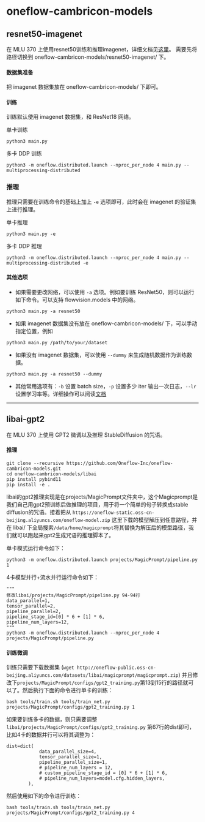 # oneflow-cambricon-models

## resnet50-imagenet

在 MLU 370 上使用resnet50训练和推理imagenet，详细文档见[这里](resnet50-imagenet/README.md)。
需要先将路径切换到 oneflow-cambricon-models/resnet50-imagenet/ 下。

#### 数据集准备

把 imagenet 数据集放在 oneflow-cambricon-models/ 下即可。

#### 训练

训练默认使用 imagenet 数据集，和 ResNet18 网络。

单卡训练
```shell
python3 main.py
```

多卡 DDP 训练

```shell
python3 -m oneflow.distributed.launch --nproc_per_node 4 main.py --multiprocessing-distributed
```

### 推理

推理只需要在训练命令的基础上加上 `-e` 选项即可，此时会在 imagenet 的验证集上进行推理。

单卡推理
```shell
python3 main.py -e
```
多卡 DDP 推理
```shell
python3 -m oneflow.distributed.launch --nproc_per_node 4 main.py --multiprocessing-distributed -e
```

#### 其他选项
- 如果需要更改网络，可以使用 `-a` 选项。例如要训练 ResNet50，则可以运行如下命令。可以支持 flowvision.models 中的网络。
```shell
python3 main.py -a resnet50
```

- 如果 imagenet 数据集没有放在 oneflow-cambricon-models/ 下，可以手动指定位置，例如
```shell
python3 main.py /path/to/your/dataset
```
- 如果没有 imagenet 数据集，可以使用 `--dummy` 来生成随机数据作为训练数据。
```shell
python3 main.py -a resnet50 --dummy
```
- 其他常用选项有：`-b` 设置 batch size，`-p` 设置多少 iter 输出一次日志，`--lr` 设置学习率等。详细操作可以阅读[文档](resnet50-imagenet/README.md)

---

## libai-gpt2

在 MLU 370 上使用 GPT2 微调以及推理 StableDiffusion 的咒语。

#### 推理

```shell
git clone --recursive https://github.com/Oneflow-Inc/oneflow-cambricon-models.git
cd oneflow-cambricon-models/libai
pip install pybind11
pip install -e .
```

libai的gpt2推理实现是在projects/MagicPrompt文件夹中，这个Magicprompt是我们自己用gpt2预训练后做推理的项目，用于将一个简单的句子转换成stable diffusion的咒语。接着把从 `https://oneflow-static.oss-cn-beijing.aliyuncs.com/oneflow-model.zip` 这里下载的模型解压到任意路径，并在 libai/ 下全局搜索`/data/home/magicprompt`将其替换为解压后的模型路径，我们就可以跑起来gpt2生成咒语的推理脚本了。

单卡模式运行命令如下：

```shell
python3 -m oneflow.distributed.launch projects/MagicPrompt/pipeline.py 1
```

4卡模型并行+流水并行运行命令如下：

```shell
"""
修改libai/projects/MagicPrompt/pipeline.py 94-94行
data_parallel=1,
tensor_parallel=2,
pipeline_parallel=2,
pipeline_stage_id=[0] * 6 + [1] * 6,
pipeline_num_layers=12,
"""
python3 -m oneflow.distributed.launch --nproc_per_node 4 projects/MagicPrompt/pipeline.py
```
#### 训练微调

训练只需要下载数据集 (`wget http://oneflow-public.oss-cn-beijing.aliyuncs.com/datasets/libai/magicprompt/magicprompt.zip`) 并且修改下`projects/MagicPrompt/configs/gpt2_training.py`第13到15行的路径就可以了。然后执行下面的命令进行单卡的训练：

```shell
bash tools/train.sh tools/train_net.py projects/MagicPrompt/configs/gpt2_training.py 1
```

如果要训练多卡的数据，则只需要调整 `libai/projects/MagicPrompt/configs/gpt2_training.py` 第67行的dist即可，比如4卡的数据并行可以将其调整为：

```shell
dist=dict(
            data_parallel_size=4,
            tensor_parallel_size=1,
            pipeline_parallel_size=1,
            # pipeline_num_layers = 12,
            # custom_pipeline_stage_id = [0] * 6 + [1] * 6,
            # pipeline_num_layers=model.cfg.hidden_layers,
        ),
```

然后使用如下的命令进行训练：

```shell
bash tools/train.sh tools/train_net.py projects/MagicPrompt/configs/gpt2_training.py 4
```
